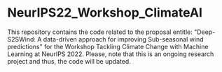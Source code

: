 # NeurIPS22_Workshop_ClimateAI
This repository contains the code related to the proposal entitle: "Deep-S2SWind: A data-driven approach for improving Sub-seasonal wind predictions" for the Workshop Tackling Climate Change with Machine Learning at NeurIPS 2022. Please,  note that this is an ongoing research project and thus, the code will be updated.

